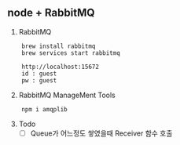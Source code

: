 ## node + RabbitMQ

1. RabbitMQ

```
    brew install rabbitmq
    brew services start rabbitmq

    http://localhost:15672
    id : guest
    pw : guest
```

2. RabbitMQ ManageMent Tools

```
    npm i amqplib
```

3. Todo
    - [ ] Queue가 어느정도 쌓였을때 Receiver 함수 호출